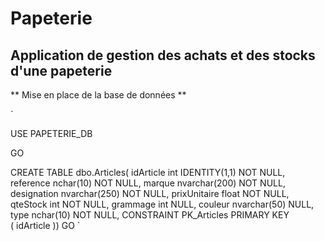 # Papeterie

## Application de gestion des achats et des stocks d'une papeterie

** Mise en place de la base de données **

`

USE PAPETERIE_DB

GO

CREATE TABLE dbo.Articles(
	idArticle int IDENTITY(1,1) NOT NULL,	
	reference nchar(10) NOT NULL,
	marque nvarchar(200) NOT NULL,
	designation nvarchar(250) NOT NULL,
	prixUnitaire float NOT NULL,
	qteStock int NOT NULL,
	grammage int NULL,
	couleur nvarchar(50) NULL,
	type nchar(10) NOT NULL,
 CONSTRAINT PK_Articles PRIMARY KEY  
(
	idArticle
))
GO
`
